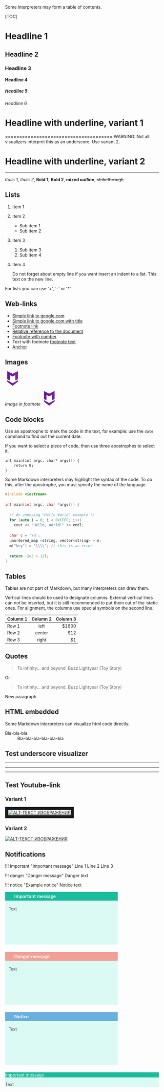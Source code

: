 Some interpreters may form a table of contents.

[TOC]

# Headline 1
## Headline 2
### Headline 3
#### Headline 4
##### Headline 5
###### Headline 6
# Headline with underline, variant 1
======================================
WARNING: Not all visualizers interpret this as an underscore. Use variant 2.
 
 
# Headline with underline, variant 2
--------------------------------------
*Italic 1*, _Italic 2_, **Bold 1**, __Bold 2__, **mixed _outline_**, ~~strikethrough~~.
 
 
## Lists ##
1. Item 1
2. Item 2
   * Sub item 1
   * Sub item 2
3. Item 3
   1. Sub item 3
   2. Sub item 4
4. Item 4
 
 
   Do not forget about empty line if you want insert an indent to a list.
   This text on the new line.
 
 
For lists you can use '+', '-' or '*'.
 
 
## Web-links ##
+ [Simple link to google.com](https://www.google.com)
+ [Simple link to google.com with title](https://www.google.com "Go to the Google")
+ [Footnote link][Footnote text]
+ [Relative reference to the document](../blob/LICENSE)
+ [Footnote with number][1]
+ Text with footnote [footnote text]
+ [Anchor](#Lists)
 
 
[Footnote text]: www.google.com
[1]: www.google.com
[footnote text]: www.google.com
 
 
## Images ##
![Alternative text](https://github.com/adam-p/markdown-here/raw/master/src/common/images/icon48.png "Tooltip")
 
 
_Image in footnote_
![Alternative text][logo]
 
 
[logo]: https://github.com/adam-p/markdown-here/raw/master/src/common/images/icon48.png "Tooltip"
 
 
## Code blocks ##
Use an apostrophe to mark the code in the text, for example: use the `date` command to find out the current date.
 
 
If you want to select a piece of code, then use three apostrophes to select it.
```
int main(int argc, char* argv[]) {
    return 0;
}
```
 
 
Some Markdown interpreters may highlight the syntax of the code. To do this, after the apostrophe, you must specify the name of the language.
```cpp
#include <iostream>
 
int main(int argc, char *argv[]) {
 
  /* An annoying "Hello World" example */
  for (auto i = 0; i < 0xFFFF; i++)
    cout << "Hello, World!" << endl;
 
  char c = '\n';
  unordered_map <string, vector<string> > m;
  m["key"] = "\\\\"; // this is an error
 
  return -2e3 + 12l;
}
```
 
 
## Tables ##
Tables are not part of Markdown, but many interpreters can draw them.
 
 
Vertical lines should be used to designate columns. External vertical lines can not be inserted, but it is still recommended to put them out of the istetic ones. For alignment, the columns use special symbols on the second line.
 
 
| Column 1      | Column 2           | Column 3 |
| ------------- |:------------------:| --------:|
| Row 1         | left               |    $1600 |
| Row 2         | center             |      $12 |
| Row 3         | right              |       $1 |
 
 
## Quotes ##
> To infinity... and beyond. Buzz Lightyear
> (Toy Story)
 
 
Or
 
 
> To infinity... and beyond. Buzz Lightyear
(Toy Story)
 
 
New paragraph.
 
 
## HTML embedded ##
Some Markdown interpreters can visualize html code directly.
 
 
<dl>
  <dt>Bla-bla-bla</dt>
  <dd>Bla-bla-bla-bla-bla-bla</dd>
</dl>
 
 
## Test underscore visualizer ##
 
 
---
 
 
***
 
 
___
 
 
 
 
## Test Youtube-link ##
### Variant 1
<a href="http://www.youtube.com/watch?feature=player_embedded&v=ID_ВИДЕОРОЛИКА_НА_YOUTUBE" target="_blank"><img src="http://img.youtube.com/vi/ID_ВИДЕОРОЛИКА_НА_YOUTUBE/0.jpg"
alt="ALT-ТЕКСТ ИЗОБРАЖЕНИЯ" width="240" height="180" border="10" /></a>
 
 
### Variant 2
[![ALT-ТЕКСТ ИЗОБРАЖЕНИЯ](http://img.youtube.com/vi/ID_ВИДЕОРОЛИКА_НА_YOUTUBE/0.jpg)](http://www.youtube.com/watch?v=ID_ВИДЕОРОЛИКА_НА_YOUTUBE)

## Notifications

!!! important "Important message"
    Line 1
    Line 2
    Line 3

!!! danger "Danger message"
    Danger text

!!! notice "Example notice"
    Notice text

<style type="text/css">
    .block-body {
        background-attachment: scroll;
        background-clip: border-box;
        background-color: rgb(219, 250, 244);
        background-image: none;
        background-origin: padding-box;
        background-position-x: 0%;
        background-position-y: 0%;
        background-repeat-x: ;
        background-repeat-y: ;
        background-size: auto;
        box-sizing: border-box;
        color: rgb(64, 64, 64);
        display: block;
        font-family: Lato, proxima-nova, "Helvetica Neue", Arial, sans-serif;
        font-size: 14.4px;
        font-weight: 400;
        height: 173px;
        line-height: 24px;
        margin-bottom: 24px;
        padding-bottom: 12px;
        padding-left: 12px;
        padding-right: 12px;
        padding-top: 12px;
        text-size-adjust: 100%;
        width: 368.812px;
        -webkit-font-smoothing: antialiased;
    }
    .admonition-title-important {
        background-attachment: scroll;
        background-clip: border-box;
        background-color: rgb(26, 188, 156);
        background-image: none;
        background-origin: padding-box;
        background-position-x: 0%;
        background-position-y: 0%;
        background-repeat-x: ;
        background-repeat-y: ;
        background-size: auto;
        box-sizing: border-box;
        color: rgb(255, 255, 255);
        display: block;
        font-family: Lato, proxima-nova, "Helvetica Neue", Arial, sans-serif;
        font-size: 16px;
        font-style: normal;
        font-weight: 700;
        height: 29px;
        line-height: 16px;
        margin-bottom: 12px;
        margin-left: -12px;
        margin-right: -12px;
        margin-top: -12px;
        padding-bottom: 6px;
        padding-left: 12px;
        padding-right: 12px;
        padding-top: 6px;
        text-size-adjust: 100%;
        width: 368.812px;
        -webkit-font-smoothing: antialiased;
        -webkit-margin-after: 12px;
        -webkit-margin-before: -12px;
        -webkit-margin-end: -12px;
        -webkit-margin-start: -12px;
    }
    .admonition-title-danger {
        background-attachment: scroll;
        background-clip: border-box;
        background-color: rgb(242, 159, 151);
        background-image: none;
        background-origin: padding-box;
        background-position-x: 0%;
        background-position-y: 0%;
        background-repeat-x: ;
        background-repeat-y: ;
        background-size: auto;
        box-sizing: border-box;
        color: rgb(255, 255, 255);
        display: block;
        font-family: Lato, proxima-nova, "Helvetica Neue", Arial, sans-serif;
        font-size: 16px;
        font-style: normal;
        font-weight: 700;
        height: 29px;
        line-height: 16px;
        margin-bottom: 12px;
        margin-left: -12px;
        margin-right: -12px;
        margin-top: -12px;
        padding-bottom: 6px;
        padding-left: 12px;
        padding-right: 12px;
        padding-top: 6px;
        text-size-adjust: 100%;
        width: 368.812px;
        -webkit-font-smoothing: antialiased;
        -webkit-margin-after: 12px;
        -webkit-margin-before: -12px;
        -webkit-margin-end: -12px;
        -webkit-margin-start: -12px;
    }
    .admonition-title-notice {
        background-attachment: scroll;
        background-clip: border-box;
        background-color: rgb(106, 176, 222);
        background-image: none;
        background-origin: padding-box;
        background-position-x: 0%;
        background-position-y: 0%;
        background-repeat-x: ;
        background-repeat-y: ;
        background-size: auto;
        box-sizing: border-box;
        color: rgb(255, 255, 255);
        display: block;
        font-family: Lato, proxima-nova, "Helvetica Neue", Arial, sans-serif;
        font-size: 16px;
        font-style: normal;
        font-weight: 700;
        height: 29px;
        line-height: 16px;
        margin-bottom: 12px;
        margin-left: -12px;
        margin-right: -12px;
        margin-top: -12px;
        padding-bottom: 6px;
        padding-left: 12px;
        padding-right: 12px;
        padding-top: 6px;
        text-size-adjust: 100%;
        width: 368.812px;
        -webkit-font-smoothing: antialiased;
        -webkit-margin-after: 12px;
        -webkit-margin-before: -12px;
        -webkit-margin-end: -12px;
        -webkit-margin-start: -12px;
    }
    .admonition-title-notice:before, .admonition-title-danger:before,
    .admonition-title-important:before  {
        content: "";
        display: inline-block;
        font-family: FontAwesome;
        font-style: normal;
        font-weight: 400;
        height: 16px;
        line-height: 16px;
        text-decoration-color: rgb(255, 255, 255);
        text-decoration-line: none;
        text-decoration-style: solid;
        width: 13.7188px;
        -webkit-font-smoothing: antialiased;
    }
</style>

<div class="block-body">
<p class="admonition-title-important"> Important message</p>
<p>Text</p>
</div>

<div class="block-body">
<p class="admonition-title-danger"> Danger message</p>
<p>Text</p>
</div>

<div class="block-body">
<p class="admonition-title-notice"> Notice</p>
<p>Text</p>
</div>

<div style="background-attachment: scroll;background-clip: border-box;background-color: rgb(219, 250, 244);
        background-image: none;background-origin: padding-box;
        background-position-x: 0%;background-position-y: 0%;
        background-repeat-x: ;background-repeat-y: ;background-size: auto;box-sizing: border-box;
        color: rgb(64, 64, 64);display: block;font-family: Lato, proxima-nova, "Helvetica Neue", Arial, sans-serif;font-size: 14.4px;font-weight: 400;height: 173px;line-height: 24px;margin-bottom: 24px;padding-bottom: 12px;
        padding-left: 12px;padding-right: 12px;padding-top: 12px;
        text-size-adjust: 100%;width: 368.812px;-webkit-font-smoothing: antialiased;">
<p style="background-attachment: scroll;background-clip: border-box;
        background-color: rgb(26, 188, 156);background-image: none;
        background-origin: padding-box;background-position-x: 0%;
        background-position-y: 0%;background-repeat-x: ;background-repeat-y: ;background-size: auto;box-sizing: border-box;color: rgb(255, 255, 255);display: block;
        font-family: Lato, proxima-nova, "Helvetica Neue", Arial, sans-serif;font-size: 16px;font-style: normal;font-weight: 700;height: 29px;line-height: 16px;margin-bottom: 12px;
        margin-left: -12px;margin-right: -12px;margin-top: -12px;
        padding-bottom: 6px;padding-left: 12px;padding-right: 12px;
        padding-top: 6px;text-size-adjust: 100%;
        width: 368.812px;-webkit-font-smoothing: antialiased;
        -webkit-margin-after: 12px;-webkit-margin-before: -12px;-webkit-margin-end: -12px;-webkit-margin-start: -12px;"> Important message</p>
<p>Text</p>
</div>
